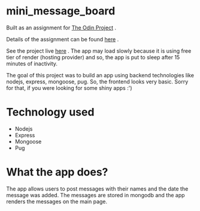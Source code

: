 # mini_message_board

Built as an assignment for [The Odin Project](https://github.com/TheOdinProject/curriculum) .

Details of the assignment can be found [here](https://www.theodinproject.com/lessons/nodejs-mini-message-board) .

See the project live [here](https://mini-message-board-hattima-tim.onrender.com/) . The app may load slowly because it is using free tier of render (hosting provider) and so, the app is put to sleep after 15 minutes of inactivity.

The goal of this project was to build an app using backend technologies like nodejs, express, mongoose, pug. So, the frontend looks very basic. Sorry for that, if you were looking for some shiny apps :')

# Technology used

- Nodejs
- Express
- Mongoose
- Pug

# What the app does?

The app allows users to post messages with their names and the date the message was added. The messages are stored in mongodb and the app renders the messages on the main page.